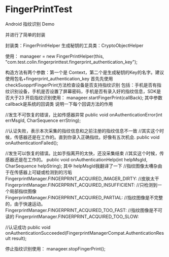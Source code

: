 # FingerPrintTest
Android 指纹识别 Demo

并进行了简单的封装

封装类：FingerPrintHelper
生成秘钥的工具类：CryptoObjectHelper

使用：
 manageer = new FingerPrintHelper(this, "com.test.colin.fingerprinttest.fingerprint_authentication_key");
 
构造方法有两个参数：第一个是 Context，第二个是生成秘钥的Key的名字。建议使用包名+fingerprint_authentication_key
首先先使用checkSuopprtFingerPrint方法检查设备是否支持指纹识别
包括：手机是否有指纹识别设备，手机是否设置了屏幕密码，手机是否有录入好的指纹信息，SDK是否大于23
开启指纹识别使用： manageer.startFingerPrint(callBack);
其中参数callback是系统的回调类
说明一下每个回调方法的作用

 //发生不可恢复的错误，比如传感器异常
public void onAuthenticationError(int errMsgId, CharSequence errString);

//认证失败，表示本次采集的指纹信息和之前注册的指纹信息不一致
//其实这个时候，传感器还是在工作的。直到你录入正确指纹。好像有五次机会.
 public void onAuthenticationFailed();
 
 //发生可以恢复的错误。比如手指离开的太快，还没采集结束
 //其实这个时候，传感器还是在工作的。
 public void onAuthenticationHelp(int helpMsgId, CharSequence helpString);
 其中 helpMsgId我翻译了一下
 //指纹图像太嘈杂由于在传感器上可疑或检测到的污垢
FingerprintManager.FINGERPRINT_ACQUIRED_IMAGER_DIRTY:
//皮肤太干
FingerprintManager.FINGERPRINT_ACQUIRED_INSUFFICIENT:
//只检测到一个局部指纹图像                 
FingerprintManager.FINGERPRINT_ACQUIRED_PARTIAL:
//指纹图像是不完整的，由于快速运动。
FingerprintManager.FINGERPRINT_ACQUIRED_TOO_FAST:
//指纹图像是不可读的
FingerprintManager.FINGERPRINT_ACQUIRED_TOO_SLOW:
                   


 //认证成功
 public void onAuthenticationSucceeded(FingerprintManagerCompat.AuthenticationResult result);

 停止指纹识别使用： manageer.stopFingerPrint();
